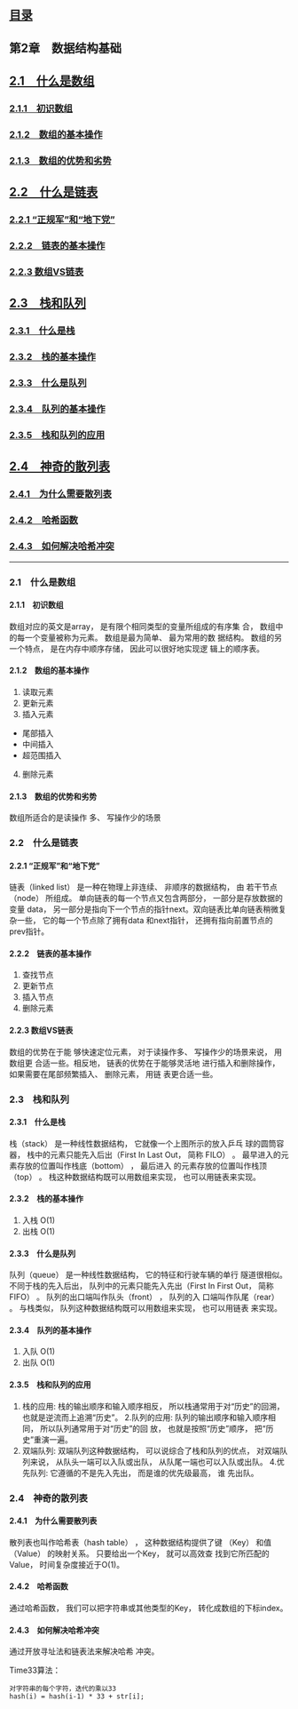 ## [目录](../README.md)

## 第2章　数据结构基础
## [2.1　什么是数组](#array)
### [2.1.1　初识数组](#array1)
### [2.1.2　数组的基本操作](#array_jiben)
### [2.1.3　数组的优势和劣势](#array_you)
## [2.2　什么是链表](#list)
### [2.2.1 “正规军”和“地下党”](#list1)
### [2.2.2　链表的基本操作](#list_jiben)
### [2.2.3 数组VS链表](#array_vs_list)
## [2.3　栈和队列](#zhan_dui)
### [2.3.1　什么是栈](#zhan)
### [2.3.2　栈的基本操作](#zhan_jiben)
### [2.3.3　什么是队列](#dui)
### [2.3.4　队列的基本操作](#dui_jiben)
### [2.3.5　栈和队列的应用](#zhan_dui1)
## [2.4　神奇的散列表](#san)
### [2.4.1　为什么需要散列表](#san1)
### [2.4.2　哈希函数](#hash)
### [2.4.3　如何解决哈希冲突](#hash_c)


****

<a name="array"></a>
### 2.1　什么是数组　
<a name="array1"></a>
#### 2.1.1　初识数组

数组对应的英文是array， 是有限个相同类型的变量所组成的有序集
合， 数组中的每一个变量被称为元素。 数组是最为简单、 最为常用的数
据结构。
数组的另一个特点， 是在内存中顺序存储， 因此可以很好地实现逻
辑上的顺序表。

<a name="array_jiben"></a>
#### 2.1.2　数组的基本操作
1. 读取元素
2. 更新元素
3. 插入元素
- 尾部插入
- 中间插入
- 超范围插入
4. 删除元素

<a name="array_you"></a>
#### 2.1.3　数组的优势和劣势
数组所适合的是读操作
多、 写操作少的场景

<a name="list"></a>
### 2.2　什么是链表　
<a name="list1"></a>
#### 2.2.1 “正规军”和“地下党”

链表（linked list） 是一种在物理上非连续、 非顺序的数据结构， 由
若干节点（node） 所组成。
单向链表的每一个节点又包含两部分， 一部分是存放数据的变量
data， 另一部分是指向下一个节点的指针next。双向链表比单向链表稍微复杂一些， 它的每一个节点除了拥有data
和next指针， 还拥有指向前置节点的prev指针。

<a name="list_jiben"></a>
#### 2.2.2　链表的基本操作
1. 查找节点
2. 更新节点
3. 插入节点
4. 删除元素

<a name="array_vs_list"></a>
#### 2.2.3 数组VS链表
数组的优势在于能
够快速定位元素， 对于读操作多、 写操作少的场景来说， 用数组更
合适一些。相反地， 链表的优势在于能够灵活地
进行插入和删除操作， 如果需要在尾部频繁插入、 删除元素， 用链
表更合适一些。

<a name="zhan_dui"></a>
### 2.3　栈和队列　
<a name="zhan"></a>
#### 2.3.1　什么是栈

栈（stack） 是一种线性数据结构， 它就像一个上图所示的放入乒乓
球的圆筒容器， 栈中的元素只能先入后出（First In Last Out， 简称
FILO） 。 最早进入的元素存放的位置叫作栈底（bottom） ， 最后进入
的元素存放的位置叫作栈顶（top） 。
栈这种数据结构既可以用数组来实现， 也可以用链表来实现。

<a name="zhan_jiben"></a>
#### 2.3.2　栈的基本操作
1. 入栈 O(1)
2. 出栈 O(1)

<a name="dui"></a>
#### 2.3.3　什么是队列
队列（queue） 是一种线性数据结构， 它的特征和行驶车辆的单行
隧道很相似。 不同于栈的先入后出， 队列中的元素只能先入先出（First
In First Out， 简称FIFO） 。 队列的出口端叫作队头（front） ， 队列的入
口端叫作队尾（rear） 。
与栈类似， 队列这种数据结构既可以用数组来实现， 也可以用链表
来实现。

<a name="dui_jiben"></a>
#### 2.3.4　队列的基本操作
1. 入队 O(1)
2. 出队 O(1)

<a name="zhan_dui1"></a>
#### 2.3.5　栈和队列的应用
1. 栈的应用:
栈的输出顺序和输入顺序相反， 所以栈通常用于对“历史”的回溯，
也就是逆流而上追溯“历史”。
2.队列的应用:
队列的输出顺序和输入顺序相同， 所以队列通常用于对“历史”的回
放， 也就是按照“历史”顺序， 把“历史”重演一遍。
3. 双端队列:
双端队列这种数据结构， 可以说综合了栈和队列的优点， 对双端队
列来说， 从队头一端可以入队或出队， 从队尾一端也可以入队或出队。
4.优先队列:
它遵循的不是先入先出， 而是谁的优先级最高， 谁
先出队。


<a name="san"></a>
### 2.4　神奇的散列表　
<a name="san1"></a>
#### 2.4.1　为什么需要散列表

散列表也叫作哈希表（hash table） ， 这种数据结构提供了键
（Key） 和值（Value） 的映射关系。 只要给出一个Key， 就可以高效查
找到它所匹配的Value， 时间复杂度接近于O(1)。

<a name="hash"></a>
#### 2.4.2　哈希函数
通过哈希函数， 我们可以把字符串或其他类型的Key， 转化成数组的下标index。

<a name="hash_c"></a>
#### 2.4.3　如何解决哈希冲突

通过开放寻址法和链表法来解决哈希
冲突。

Time33算法：

    对字符串的每个字符，迭代的乘以33
    hash(i) = hash(i-1) * 33 + str[i];

